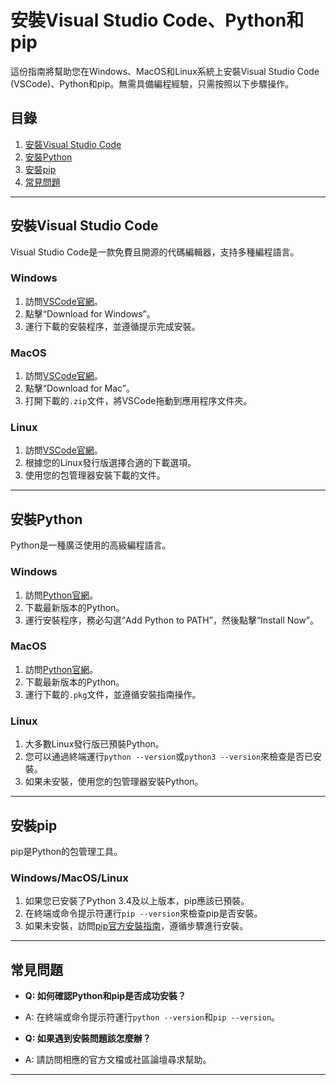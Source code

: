 
# 安裝Visual Studio Code、Python和pip

這份指南將幫助您在Windows、MacOS和Linux系統上安裝Visual Studio Code (VSCode)、Python和pip。無需具備編程經驗，只需按照以下步驟操作。

## 目錄

1. [安裝Visual Studio Code](#安裝visual-studio-code)
2. [安裝Python](#安裝python)
3. [安裝pip](#安裝pip)
4. [常見問題](#常見問題)

---

## 安裝Visual Studio Code

Visual Studio Code是一款免費且開源的代碼編輯器，支持多種編程語言。

### Windows

1. 訪問[VSCode官網](https://code.visualstudio.com/)。
2. 點擊“Download for Windows”。
3. 運行下載的安裝程序，並遵循提示完成安裝。

### MacOS

1. 訪問[VSCode官網](https://code.visualstudio.com/)。
2. 點擊“Download for Mac”。
3. 打開下載的`.zip`文件，將VSCode拖動到應用程序文件夾。

### Linux

1. 訪問[VSCode官網](https://code.visualstudio.com/)。
2. 根據您的Linux發行版選擇合適的下載選項。
3. 使用您的包管理器安裝下載的文件。

---

## 安裝Python

Python是一種廣泛使用的高級編程語言。

### Windows

1. 訪問[Python官網](https://www.python.org/downloads/windows/)。
2. 下載最新版本的Python。
3. 運行安裝程序，務必勾選“Add Python to PATH”，然後點擊“Install Now”。

### MacOS

1. 訪問[Python官網](https://www.python.org/downloads/macos/)。
2. 下載最新版本的Python。
3. 運行下載的`.pkg`文件，並遵循安裝指南操作。

### Linux

1. 大多數Linux發行版已預裝Python。
2. 您可以通過終端運行`python --version`或`python3 --version`來檢查是否已安裝。
3. 如果未安裝，使用您的包管理器安裝Python。

---

## 安裝pip

pip是Python的包管理工具。

### Windows/MacOS/Linux

1. 如果您已安裝了Python 3.4及以上版本，pip應該已預裝。
2. 在終端或命令提示符運行`pip --version`來檢查pip是否安裝。
3. 如果未安裝，訪問[pip官方安裝指南](https://pip.pypa.io/en/stable/installation/)，遵循步驟進行安裝。

---

## 常見問題

- **Q: 如何確認Python和pip是否成功安裝？**
- A: 在終端或命令提示符運行`python --version`和`pip --version`。

- **Q: 如果遇到安裝問題該怎麼辦？**
- A: 請訪問相應的官方文檔或社區論壇尋求幫助。

---
